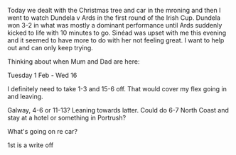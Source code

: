 Today we dealt with the Christmas tree and car in the mroning and then I went to watch Dundela v Ards in the first round of the Irish Cup. Dundela won 3-2 in what was mostly a dominant performance until Ards suddenly kicked to life with 10 minutes to go. Sinéad was upset with me this evening and it seemed to have more to do with her not feeling great. I want to help out and can only keep trying.

Thinking about when Mum and Dad are here:

Tuesday 1 Feb - Wed 16

I definitely need to take 1-3 and 15-6 off. That would cover my flex going in and leaving. 

Galway, 4-6 or 11-13? Leaning towards latter. Could do 6-7 North Coast and stay at a hotel or something in Portrush?

What's going on re car?

1st is a write off